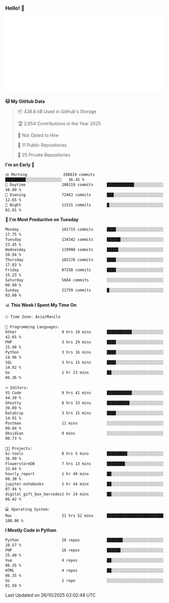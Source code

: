 ### Hello! 👋

![MetricsWakatime](/metrics.plugin.wakatime.svg)

<!--START_SECTION:waka-->
**🐱 My GitHub Data** 

> 📦 436.6 kB Used in GitHub's Storage 
 > 
> 🏆 2,654 Contributions in the Year 2025
 > 
> 🚫 Not Opted to Hire
 > 
> 📜 11 Public Repositories 
 > 
> 🔑 25 Private Repositories 
 > 
**I'm an Early 🐤** 

```text
🌞 Morning                208819 commits      █████████░░░░░░░░░░░░░░░░   36.45 % 
🌆 Daytime                280119 commits      ████████████░░░░░░░░░░░░░   48.89 % 
🌃 Evening                72463 commits       ███░░░░░░░░░░░░░░░░░░░░░░   12.65 % 
🌙 Night                  11531 commits       █░░░░░░░░░░░░░░░░░░░░░░░░   02.01 % 
```
📅 **I'm Most Productive on Tuesday** 

```text
Monday                   101715 commits      ████░░░░░░░░░░░░░░░░░░░░░   17.75 % 
Tuesday                  134342 commits      ██████░░░░░░░░░░░░░░░░░░░   23.45 % 
Wednesday                119998 commits      █████░░░░░░░░░░░░░░░░░░░░   20.94 % 
Thursday                 102176 commits      ████░░░░░░░░░░░░░░░░░░░░░   17.83 % 
Friday                   87258 commits       ████░░░░░░░░░░░░░░░░░░░░░   15.23 % 
Saturday                 5684 commits        ░░░░░░░░░░░░░░░░░░░░░░░░░   00.99 % 
Sunday                   21759 commits       █░░░░░░░░░░░░░░░░░░░░░░░░   03.80 % 
```


📊 **This Week I Spent My Time On** 

```text
🕑︎ Time Zone: Asia/Manila

💬 Programming Languages: 
Other                    9 hrs 19 mins       ███████████░░░░░░░░░░░░░░   42.65 % 
PHP                      3 hrs 29 mins       ████░░░░░░░░░░░░░░░░░░░░░   15.98 % 
Python                   3 hrs 16 mins       ████░░░░░░░░░░░░░░░░░░░░░   14.96 % 
SQL                      3 hrs 15 mins       ████░░░░░░░░░░░░░░░░░░░░░   14.92 % 
Go                       1 hr 23 mins        ██░░░░░░░░░░░░░░░░░░░░░░░   06.36 % 

🔥 Editors: 
VS Code                  9 hrs 41 mins       ███████████░░░░░░░░░░░░░░   44.30 % 
Ghostty                  8 hrs 33 mins       ██████████░░░░░░░░░░░░░░░   39.09 % 
DataGrip                 3 hrs 15 mins       ████░░░░░░░░░░░░░░░░░░░░░   14.91 % 
Postman                  11 mins             ░░░░░░░░░░░░░░░░░░░░░░░░░   00.84 % 
Obsidian                 9 mins              ░░░░░░░░░░░░░░░░░░░░░░░░░   00.73 % 

🐱‍💻 Projects: 
bi-tools                 8 hrs 5 mins        █████████░░░░░░░░░░░░░░░░   36.99 % 
FlowerstoreDB            7 hrs 13 mins       ████████░░░░░░░░░░░░░░░░░   33.04 % 
hourly_report            1 hr 49 mins        ██░░░░░░░░░░░░░░░░░░░░░░░   08.30 % 
jupyter-notebooks        1 hr 44 mins        ██░░░░░░░░░░░░░░░░░░░░░░░   07.94 % 
digital_gift_box_barcodes1 hr 24 mins        ██░░░░░░░░░░░░░░░░░░░░░░░   06.42 % 

💻 Operating System: 
Mac                      21 hrs 52 mins      █████████████████████████   100.00 % 
```

**I Mostly Code in Python** 

```text
Python                   18 repos            ███████░░░░░░░░░░░░░░░░░░   28.57 % 
PHP                      16 repos            ██████░░░░░░░░░░░░░░░░░░░   25.40 % 
Vue                      4 repos             ██░░░░░░░░░░░░░░░░░░░░░░░   06.35 % 
HTML                     4 repos             ██░░░░░░░░░░░░░░░░░░░░░░░   06.35 % 
Go                       1 repo              ░░░░░░░░░░░░░░░░░░░░░░░░░   01.59 % 
```




 Last Updated on 26/10/2025 02:02:48 UTC
<!--END_SECTION:waka-->

<!--
**MaureenDadap/maureendadap** is a ✨ _special_ ✨ repository because its `README.md` (this file) appears on your GitHub profile.

Here are some ideas to get you started:

- 🔭 I’m currently working on ...
- 🌱 I’m currently learning ...
- 👯 I’m looking to collaborate on ...
- 🤔 I’m looking for help with ...
- 💬 Ask me about ...
- 📫 How to reach me: ...
- 😄 Pronouns: ...
- ⚡ Fun fact: ...
-->
